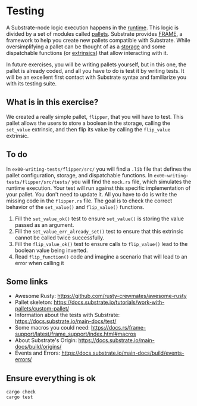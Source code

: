 # Testing

A Substrate-node logic execution happens in the [runtime](https://docs.substrate.io/main-docs/fundamentals/runtime-intro/). This logic is divided by a set of modules called [pallets](https://docs.substrate.io/main-docs/fundamentals/runtime-intro/#composing-a-runtime-with-pallets). Substrate provides [FRAME](https://docs.substrate.io/main-docs/fundamentals/runtime-intro/#frame), a framework to help you create new pallets compatible with Substrate. While oversimplifying a pallet can be thought of as a [storage](https://docs.substrate.io/main-docs/fundamentals/state-transitions-and-storage/) and some dispatchable functions (or [extrinsics](https://docs.substrate.io/main-docs/fundamentals/transaction-types/)) that allow interacting with it.

In future exercises, you will be writing pallets yourself, but in this one, the pallet is already coded, and all you have to do is test it by writing tests. It will be an excellent first contact with Substrate syntax and familiarize you with its testing suite.

## What is in this exercise?
We created a really simple pallet, `flipper`, that you will have to test.
This pallet allows the users to store a boolean in the storage, calling the `set_value` extrinsic, and then flip its value by calling the `flip_value` extrinsic.

## To do
In ```ex00-writing-tests/flipper/src/``` you will find a ```.lib``` file that defines the pallet configuration, storage, and dispatchable functions. 
In ```ex00-writing-tests/flipper/src/tests/``` you will find the ```mock.rs``` file, which simulates the runtime execution. Your test will run against this specific implementation of your pallet. You don't need to update it. All you have to do is write the missing code in the ```flipper.rs``` file. The goal is to check the correct behavior of the ```set_value()``` and ```flip_value()``` functions.
1. Fill the ```set_value_ok()``` test to ensure ```set_value()``` is storing the value passed as an argument.
2. Fill the ```set_value_err_already_set()``` test to ensure that this extrinsic cannot be called twice successfully.
3. Fill the ```flip_value_ok()``` test to ensure calls to ```flip_value()``` lead to the boolean value being inverted.
4. Read ```flip_function()``` code and imagine a scenario that will lead to an error when calling it

## Some links
* Awesome Rusty: https://github.com/rusty-crewmates/awesome-rusty
* Pallet skeleton: https://docs.substrate.io/tutorials/work-with-pallets/custom-pallet/
* Information about the tests with Substrate: https://docs.substrate.io/main-docs/test/
* Some macros you could need: https://docs.rs/frame-support/latest/frame_support/index.html#macros
* About Substrate's Origin: https://docs.substrate.io/main-docs/build/origins/
* Events and Errors: https://docs.substrate.io/main-docs/build/events-errors/

## Ensure everything is ok
`cargo check`  
`cargo test`
